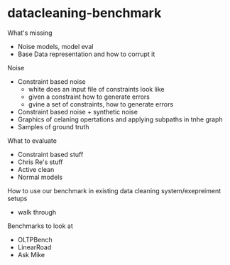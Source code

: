 # datacleaning-benchmark

What's missing

* Noise models, model eval
* Base Data representation and how to corrupt it


Noise

* Constraint based noise
  * white does an input file of constraints look like
  * given a constraint how to generate errors
  * gvine a set of constraints, how to generate errors
* Constraint based noise + synthetic noise
* Graphics of celaning opertations and applying subpaths in tnhe graph
* Samples of ground truth

What to evaluate

* Constraint based stuff
* Chris Re's stuff
* Active clean
* Normal models


How to use our benchmark in existing data cleaning system/exepreiment setups

* walk through

Benchmarks to look at

* OLTPBench
* LinearRoad
* Ask Mike